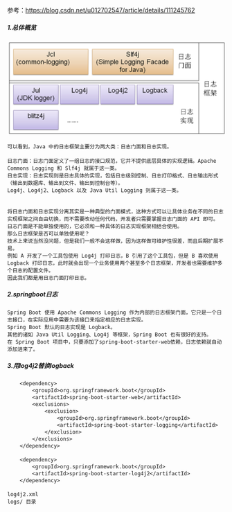 参考：https://blog.csdn.net/u012702547/article/details/111245762

##### 1.总体概览
![java-log.png](..%2Fspringboot-log%2Fsrc%2Fmain%2Fresources%2Fjava-log.png)

    可以看到，Java 中的日志框架主要分为两大类：日志门面和日志实现。

    日志门面：日志门面定义了一组日志的接口规范，它并不提供底层具体的实现逻辑。Apache Commons Logging 和 Slf4j 就属于这一类。
    日志实现：日志实现则是日志具体的实现，包括日志级别控制、日志打印格式、日志输出形式（输出到数据库、输出到文件、输出到控制台等）。
    Log4j、Log4j2、Logback 以及 Java Util Logging 则属于这一类。
    
    
    将日志门面和日志实现分离其实是一种典型的门面模式，这种方式可以让具体业务在不同的日志实现框架之间自由切换，而不需要改动任何代码，开发者只需要掌握日志门面的 API 即可。
    日志门面是不能单独使用的，它必须和一种具体的日志实现框架相结合使用。
    那么日志框架是否可以单独使用呢？
    技术上来说当然没问题，但是我们一般不会这样做，因为这样做可维护性很差，而且后期扩展不易。
    例如 A 开发了一个工具包使用 Log4j 打印日志，B 引用了这个工具包，但是 B 喜欢使用 Logback 打印日志，此时就会出现一个业务使用两个甚至多个日志框架，开发者也需要维护多个日志的配置文件。
    因此我们都是用日志门面打印日志。

##### 2.springboot日志

    Spring Boot 使用 Apache Commons Logging 作为内部的日志框架门面，它只是一个日志接口，在实际应用中需要为该接口来指定相应的日志实现。
    Spring Boot 默认的日志实现是 Logback。
    其他的诸如 Java Util Logging、Log4j 等框架，Spring Boot 也有很好的支持。
    在 Spring Boot 项目中，只要添加了spring-boot-starter-web依赖，日志依赖就自动添加进来了。

##### 3.用log4j2替换logback

        <dependency>
            <groupId>org.springframework.boot</groupId>
            <artifactId>spring-boot-starter-web</artifactId>
            <exclusions>
                <exclusion>
                    <groupId>org.springframework.boot</groupId>
                    <artifactId>spring-boot-starter-logging</artifactId>
                </exclusion>
            </exclusions>
        </dependency>

        <dependency>
            <groupId>org.springframework.boot</groupId>
            <artifactId>spring-boot-starter-log4j2</artifactId>
        </dependency>

    log4j2.xml
    logs/ 目录